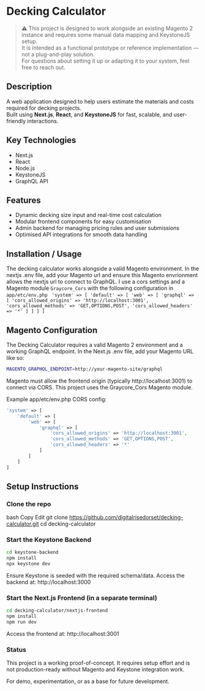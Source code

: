 # Decking Calculator
> ⚠️ This project is designed to work alongside an existing Magento 2 instance and requires some manual data mapping and KeystoneJS setup.  
> It is intended as a functional prototype or reference implementation — not a plug-and-play solution.  
> For questions about setting it up or adapting it to your system, feel free to reach out.

## Description
A web application designed to help users estimate the materials and costs required for decking projects.  
Built using **Next.js**, **React**, and **KeystoneJS** for fast, scalable, and user-friendly interactions.

## Key Technologies
- Next.js
- React
- Node.js
- KeystoneJS
- GraphQL API

## Features
- Dynamic decking size input and real-time cost calculation
- Modular frontend components for easy customisation
- Admin backend for managing pricing rules and user submissions
- Optimised API integrations for smooth data handling

## Installation / Usage
The decking calculator works alongside a valid Magento environment. In the nextjs .env file, add your Magento url and ensure this Magento envrionment allows the nextjs url to connect to GraphQL. 
I use a cors settings and a Magento module `Graycore_Cors` with the following configuration in `app/etc/env.php`
` 'system' => [
        'default' => [
            'web' => [
                'graphql' => [
                    'cors_allowed_origins' => 'http://localhost:3001',
                    'cors_allowed_methods' => 'GET,OPTIONS,POST',
                    'cors_allowed_headers' => '*'
                ]
            ]
        ]
    ]`

## Magento Configuration
The Decking Calculator requires a valid Magento 2 environment and a working GraphQL endpoint.
In the Next.js .env file, add your Magento URL like so:

```bash 
MAGENTO_GRAPHQL_ENDPOINT=http://your-magento-site/graphql
```
Magento must allow the frontend origin (typically http://localhost:3001) to connect via CORS.
This project uses the Graycore_Cors Magento module.

Example app/etc/env.php CORS config:
```php
'system' => [
    'default' => [
        'web' => [
            'graphql' => [
                'cors_allowed_origins' => 'http://localhost:3001',
                'cors_allowed_methods' => 'GET,OPTIONS,POST',
                'cors_allowed_headers' => '*'
            ]
        ]
    ]
]
```

## Setup Instructions
### Clone the repo
bash
Copy
Edit
git clone https://github.com/digitalrisedorset/decking-calculator.git
cd decking-calculator
### Start the Keystone Backend
```bash
cd keystone-backend
npm install
npx keystone dev
```
Ensure Keystone is seeded with the required schema/data.
Access the backend at: http://localhost:3000

### Start the Next.js Frontend (in a separate terminal)
```bash
cd decking-calculator/nextjs-frontend
npm install
npm run dev
```
Access the frontend at: http://localhost:3001

### Status
This project is a working proof-of-concept.
It requires setup effort and is not production-ready without Magento and Keystone integration work.

For demo, experimentation, or as a base for future development.

